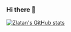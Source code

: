 ### Hi there 👋

<!--
**nem0-z/nem0-z** is a ✨ _special_ ✨ repository because its `README.md` (this file) appears on your GitHub profile.

Here are some ideas to get you started:

- 🔭 I’m currently working on ...
- 🌱 I’m currently learning ...
- 👯 I’m looking to collaborate on ...
- 🤔 I’m looking for help with ...
- 💬 Ask me about ...
- 📫 How to reach me: ...
- 😄 Pronouns: ...
- ⚡ Fun fact: ...
-->

[![Zlatan's GitHub stats](https://github-readme-stats.vercel.app/api?username=nem0-z&show_icons=true&theme=dracula)](https://github.com/anuraghazra/github-readme-stats)
